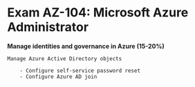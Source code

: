 # Exam AZ-104: Microsoft Azure Administrator

**Manage identities and governance in Azure (15-20%)**

    Manage Azure Active Directory objects
    
        - Configure self-service password reset
        - Configure Azure AD join
